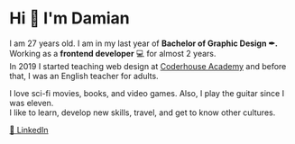 <h1>Hi 👋 I'm Damian</h1>

<p>
  I am 27 years old. I am in my last year of <b>Bachelor of Graphic Design ✒.</b> Working as a <b>frontend developer</b> 💻 for almost 2 years.</br>
  In 2019 I started teaching web design at <a href="https://www.coderhouse.com/">Coderhouse Academy</a> and before that, I was an English teacher for adults.
</p>

<p>
  I love sci-fi movies, books, and video games. Also, I play the guitar since I was eleven.</br>
  I like to learn, develop new skills, travel, and get to know other cultures.
</p>

<a href="https://www.linkedin.com/in/damianothar/">🔗 LinkedIn</a></br>
